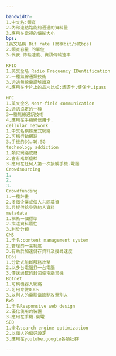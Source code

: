 ```yaml
---

bandwidth:
1.中文名:頻寬
2.內部連結路能夠通過的資料量
3.應用在電視的傳輸大小
bps:
1英文名稱 Bit rate (簡稱bit/s或bps)
2.頻寬容量 的單位
3.代表 傳輸速度、資訊傳輸速率

RFID
1.英文全名 Radio Frequency IDentification
2.一種無線通訊技術
3.透過無線電訊號讀寫
4.應用在卡片上的晶片比如:悠遊卡.健保卡.ipass

NFC
1.英文全名 Near-field communication
2.通訊協定的一種
3一種無線通訊技術
4.應用在手機綁信用卡.
cellular network
1.中文名稱蜂巢式網路
2.可稱行動網路
3.手機的3G.4G.5G
technology addiction
1.類似網路成癮
2.會有戒斷症狀
3.應用在任何人第一次接觸手機.電腦
Crowdsourcing 
1.
2.
3.
Crowdfunding
1.一種計畫
2.多個企業或個人共同募資
3.只提供給參與的人資料
metadata
1.稱為一個標準
2.描述資料屬性
3.利於分類
CMS
1.全名:content management system
2.管理的一套制度
3.有助於加速儲存資料及搜尋速度
DDos 
1.分散式阻斷服務攻擊
2.以多台電腦打一台電腦
3.傳送過載的封包使電腦當機
Botnet
1.可稱機器人網路
2.可用來做DDOS
3.以別人的電腦當節點攻擊別人
RWD
1.全名Responsive web design
2.優化使用的裝置
3.應用在手機.桌電
SEO
1.全名search engine optimization
2.以個人的偏好設定
3.應用在youtube.google各類社群

---
```

